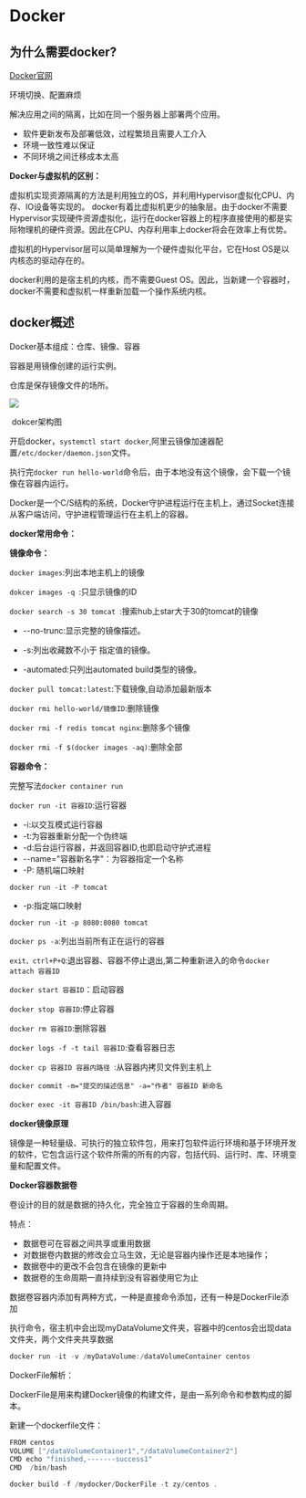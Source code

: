 # Docker

## 为什么需要docker?

[Docker官网]( https://www.docker-cn.com/ )

环境切换、配置麻烦

解决应用之间的隔离，比如在同一个服务器上部署两个应用。

- 软件更新发布及部署低效，过程繁琐且需要人工介入
- 环境一致性难以保证
- 不同环境之间迁移成本太高

**Docker与虚拟机的区别：**

虚拟机实现资源隔离的方法是利用独立的OS，并利用Hypervisor虚拟化CPU、内存、IO设备等实现的。 docker有着比虚拟机更少的抽象层。由于docker不需要Hypervisor实现硬件资源虚拟化，运行在docker容器上的程序直接使用的都是实际物理机的硬件资源。因此在CPU、内存利用率上docker将会在效率上有优势。

虚拟机的Hypervisor层可以简单理解为一个硬件虚拟化平台，它在Host OS是以内核态的驱动存在的。 

docker利用的是宿主机的内核，而不需要Guest OS。因此，当新建一个容器时，docker不需要和虚拟机一样重新加载一个操作系统内核。

## docker概述

 Docker基本组成：仓库、镜像、容器

 容器是用镜像创建的运行实例。

 仓库是保存镜像文件的场所。

![](D:\TyporaFile\图片\docker架构.PNG)

​																		        dokcer架构图

开启docker，`systemctl start docker`,阿里云镜像加速器配置`/etc/docker/daemon.json`文件。

执行完`docker run hello-world`命令后，由于本地没有这个镜像，会下载一个镜像在容器内运行。

Docker是一个C/S结构的系统，Docker守护进程运行在主机上，通过Socket连接从客户端访问，守护进程管理运行在主机上的容器。

**docker常用命令：**

**镜像命令：**

`docker images`:列出本地主机上的镜像

`dokcer images -q `:只显示镜像的ID

`docker search -s 30 tomcat `:搜索hub上star大于30的tomcat的镜像

* --no-trunc:显示完整的镜像描述。

* -s:列出收藏数不小于 指定值的镜像。

* -automated:只列出automated build类型的镜像。

`docker pull tomcat:latest`:下载镜像,自动添加最新版本 

`docker rmi hello-world/镜像ID`:删除镜像

`docker rmi -f redis tomcat nginx`:删除多个镜像

`docker rmi -f $(docker images -aq)`:删除全部

**容器命令：**

完整写法`docker container run`

`docker run -it 容器ID`:运行容器

* -i:以交互模式运行容器
* -t:为容器重新分配一个伪终端
* -d:后台运行容器，并返回容器ID,也即启动守护式进程
* --name="容器新名字"：为容器指定一个名称
* -P: 随机端口映射

`docker run -it -P tomcat`

* -p:指定端口映射

`docker run -it -p 8080:8080 tomcat`

`docker ps -a`:列出当前所有正在运行的容器

`exit、ctrl+P+Q`:退出容器、容器不停止退出,第二种重新进入的命令`docker attach 容器ID`

`docker start 容器ID`：启动容器

`docker stop 容器ID`:停止容器

`docker rm 容器ID`:删除容器

`docker logs -f -t tail 容器ID`:查看容器日志

`docker cp 容器ID 容器内路径 `:从容器内拷贝文件到主机上

`docker commit -m="提交的描述信息" -a="作者" 容器ID 新命名`

`docker exec -it 容器ID /bin/bash`:进入容器

**docker镜像原理**

镜像是一种轻量级、可执行的独立软件包，用来打包软件运行环境和基于环境开发的软件，它包含运行这个软件所需的所有的内容，包括代码、运行时、库、环境变量和配置文件。

**Docker容器数据卷**

卷设计的目的就是数据的持久化，完全独立于容器的生命周期。

特点：

* 数据卷可在容器之间共享或重用数据
* 对数据卷内数据的修改会立马生效，无论是容器内操作还是本地操作；
* 数据卷中的更改不会包含在镜像的更新中
* 数据卷的生命周期一直持续到没有容器使用它为止 

数据卷容器内添加有两种方式，一种是直接命令添加，还有一种是DockerFile添加

执行命令，宿主机中会出现myDataVolume文件夹，容器中的centos会出现data文件夹，两个文件夹共享数据

```java
docker run -it -v /myDataVolume:/dataVolumeContainer centos
```

DockerFile解析：

DockerFile是用来构建Docker镜像的构建文件，是由一系列命令和参数构成的脚本。

新建一个dockerfile文件：

```java
FROM centos
VOLUME ["/dataVolumeContainer1","/dataVolumeContainer2"]
CMD echo "finished,-------success1"
CMD  /bin/bash
```

```java
docker build -f /mydocker/DockerFile -t zy/centos .
```





















